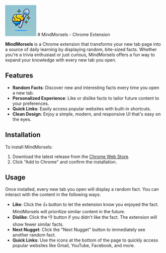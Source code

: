 <img src="icons/icon.png" alt="MindMorsels Logo" width="100" height="100">
# MindMorsels - Chrome Extension 


**MindMorsels** is a Chrome extension that transforms your new tab page into a source of daily learning by displaying random, bite-sized facts. Whether you're a trivia enthusiast or just curious, MindMorsels offers a fun way to expand your knowledge with every new tab you open.

## Features

- **Random Facts**: Discover new and interesting facts every time you open a new tab.
- **Personalized Experience**: Like or dislike facts to tailor future content to your preferences.
- **Quick Links**: Easily access popular websites with built-in shortcuts.
- **Clean Design**: Enjoy a simple, modern, and responsive UI that's easy on the eyes.

## Installation

To install MindMorsels:

1. Download the latest release from the [Chrome Web Store](#).
2. Click "Add to Chrome" and confirm the installation.

## Usage

Once installed, every new tab you open will display a random fact. You can interact with the content in the following ways:

- **Like**: Click the 👍 button to let the extension know you enjoyed the fact. MindMorsels will prioritize similar content in the future.
- **Dislike**: Click the 👎 button if you didn't like the fact. The extension will show fewer similar facts.
- **Next Nugget**: Click the "Next Nugget" button to immediately see another random fact.
- **Quick Links**: Use the icons at the bottom of the page to quickly access popular websites like Gmail, YouTube, Facebook, and more.
